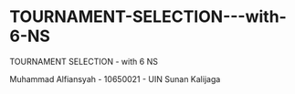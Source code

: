 TOURNAMENT-SELECTION---with-6-NS
================================

TOURNAMENT SELECTION - with 6 NS

Muhammad Alfiansyah - 10650021 - UIN Sunan Kalijaga
